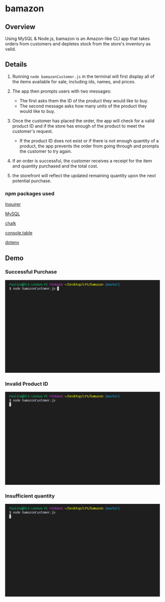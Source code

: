 # bamazon

## Overview 

Using MySQL & Node.js, bamazon is an Amazon-like CLI app that takes orders from customers and depletes stock from the store's inventory as valid. 

## Details 

1. Running `node bamazonCustomer.js` in the terminal will first display all of the items available for sale, including ids, names, and prices.

2. The app then prompts users with two messages:

   * The first asks them the ID of the product they would like to buy.
   * The second message asks how many units of the product they would like to buy.

3. Once the customer has placed the order, the app will check for a valid product ID and if the store has enough of the product to meet the customer's request.

   * If the product ID does not exist or if there is not enough quantity of a product, the app prevents the order from going through and prompts the customer to try again.

4. If an order is successful, the customer receives a receipt for the item and quantity purchased and the total cost.

5. the storefront will reflect the updated remaining quantity upon the next potential purchase.

### npm packages used

[Inquirer](https://www.npmjs.com/package/inquirer)

[MySQL](https://www.npmjs.com/package/mysql)

[chalk](https://www.npmjs.com/package/chalk)

[console.table](https://www.npmjs.com/package/console.table)

[dotenv](https://www.npmjs.com/package/dotenv)

## Demo

### Successful Purchase

![Purchase](/gifs/purchase.gif)

### Invalid Product ID

![Invalid ProductID](/gifs/invalid-productID.gif)

### Insufficient quantity

![Insufficient quantity](/gifs/insufficient-quantity.gif)